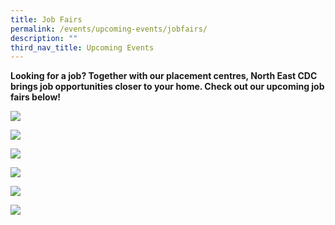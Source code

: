 ```yaml
---
title: Job Fairs
permalink: /events/upcoming-events/jobfairs/
description: ""
third_nav_title: Upcoming Events
---
```

**Looking for a job? Together with our placement centres, North East CDC brings job opportunities closer to your home. Check out our upcoming job fairs below!**

![](/images/Job%20Fairs/edm_12%20july%202023.jpg)

![](/images/Job%20Fairs/edm%20jpg.jpg)

![](/images/Job%20Fairs/edm2jpg.jpg)

![](/images/Job%20Fairs/edm_jpg_17jul2023.jpg)

![](/images/Job%20Fairs/26%20july%202023%20career%20fair%20oth_edm.png)

![](/images/Job%20Fairs/aras_edm1.jpg)